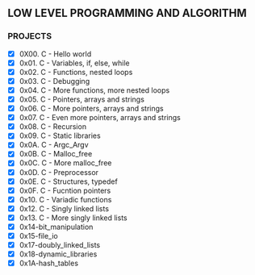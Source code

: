 ## LOW LEVEL PROGRAMMING AND ALGORITHM
### PROJECTS
- [x] 0X00. C - Hello world
- [x] 0x01. C - Variables, if, else, while
- [x] 0x02. C - Functions, nested loops
- [x] 0x03. C - Debugging 
- [x] 0x04. C - More functions, more nested loops
- [x] 0x05. C - Pointers, arrays and strings
- [x] 0x06. C - More pointers, arrays and strings 
- [x] 0x07. C - Even more pointers, arrays and strings
- [x] 0x08. C - Recursion
- [x] 0x09. C - Static libraries
- [x] 0x0A. C - Argc_Argv
- [x] 0x0B. C - Malloc_free
- [x] 0x0C. C - More malloc_free
- [x] 0x0D. C - Preprocessor
- [x] 0x0E. C - Structures, typedef
- [x] 0x0F. C - Fucntion pointers
- [x] 0x10. C - Variadic functions
- [x] 0x12. C - Singly linked lists
- [x] 0x13. C - More singly linked lists
- [x] 0x14-bit_manipulation
- [x] 0x15-file_io
- [x] 0x17-doubly_linked_lists
- [x] 0x18-dynamic_libraries
- [x] 0x1A-hash_tables
